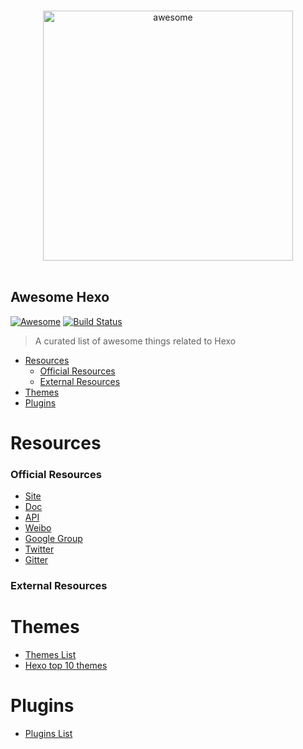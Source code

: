 <p align="center">
  <br>
  <img width="400" src="https://rawgit.com/hexojs/awesome-hexo/master/hexo-logo.png" alt="awesome">
  <br>
  <br>
</p>

## Awesome Hexo 
[![Awesome](https://cdn.rawgit.com/sindresorhus/awesome/d7305f38d29fed78fa85652e3a63e154dd8e8829/media/badge.svg)](https://github.com/sindresorhus/awesome) [![Build Status](https://travis-ci.org/hexojs/awesome-hexo.svg?branch=master)](https://travis-ci.org/hexojs/awesome-hexo)

> A curated list of awesome things related to Hexo

- [Resources](#resources)
  - [Official Resources](#official-resources)
  - [External Resources](#external-resources)
- [Themes](#themes)
- [Plugins](#plugins)

# Resources


### Official Resources

  - [Site](https://hexo.io/)
  - [Doc](https://hexo.io/docs/)
  - [API](https://hexo.io/api/)
  - [Weibo](http://weibo.com/hexojs)
  - [Google Group](https://groups.google.com/forum/#!forum/hexo)
  - [Twitter](https://twitter.com/hexojs)
  - [Gitter](https://gitter.im/hexojs/hexo)

### External Resources


# Themes

  - [Themes List](https://hexo.io/themes/)
  - [Hexo top 10 themes](https://en.abnerchou.me/Blog/5c00ca67/)
  
# Plugins

  - [Plugins List](https://hexo.io/plugins/)
